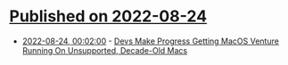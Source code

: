 # [Published on 2022-08-24](index.md)

* [2022-08-24, 00:02:00](https://apple.slashdot.org/story/22/08/23/2032253/devs-make-progress-getting-macos-venture-running-on-unsupported-decade-old-macs?utm_source=rss1.0mainlinkanon&utm_medium=feed) - [Devs Make Progress Getting MacOS Venture Running On Unsupported, Decade-Old Macs](https://apple.slashdot.org/story/22/08/23/2032253/devs-make-progress-getting-macos-venture-running-on-unsupported-decade-old-macs?utm_source=rss1.0mainlinkanon&utm_medium=feed)
